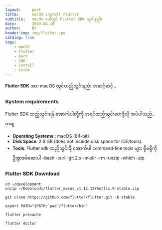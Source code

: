 ```yaml
---
layout:     post
title:      macOS install Flutter
subtitle:   macOs ပေါ်တွင် Flutter SDK သွင်းနည်း
date:       2019-04-10
author:     BY
header-img: img/flutter.jpg
catalog: true
tags:
    - macOS
    - Flutter
    - Dart
    - SDK
    - install
    - Guide
---
```

 **Flutter SDK** အား macOS တွင်ထည့်သွင်းနည်း အဆင့်ဆင့် 。

### System requirements ###
Flutter SDK ထည့်သွင်းရန် အောက်ပါတို့ကို အရင်ထည်သွင်းပေးဖို့လို အပ်ပါသည်..
ဟစျ
- **Operating Systems** : macOS (64-bit)
- **Disk Space**: 2.8 GB (does not include disk space for IDE/tools).
- **Tools**: Flutter sdk ထည့်သွင်းဖို့ အောက်ပါ command-line tools များ ရှိမရှိကို ဦးစွာစစ်ဆေးပါ 
  -bash
  -curl
  -git 2.x
  -mkdir
  -rm
  -unzip
  -which
  -zip


### Flutter SDK Download

```
cd ~/development
unzip ~/Downloads/flutter_macos_v1.12.13+hotfix.9-stable.zip
```

```
git clone https://github.com/flutter/flutter.git -b stable
```

```
export PATH="$PATH:`pwd`/flutter/bin"

```

```
flutter precache
```

```
flutter doctor
```



